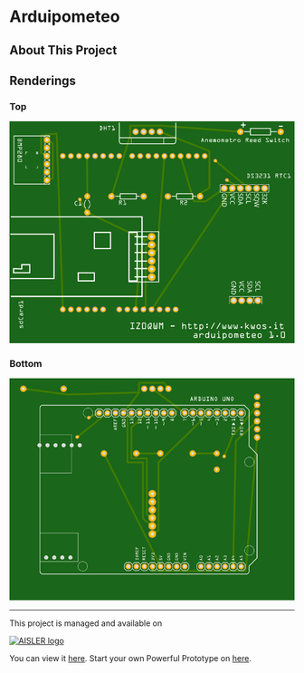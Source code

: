 # Arduipometeo

## About This Project



## Renderings

### Top
[![Top Rendering](renderings/top.png)](https://aisler.net/p/WWPNEPWK)

### Bottom
[![Bottom Rendering](renderings/bottom.png)](https://aisler.net/p/WWPNEPWK)


---

This project is managed and available on

[![AISLER logo](https://aisler.net/public/logo.png)](https://aisler.net/p/WWPNEPWK)

You can view it [here](https://aisler.net/p/WWPNEPWK). Start your own Powerful Prototype on [here](https://aisler.net).

